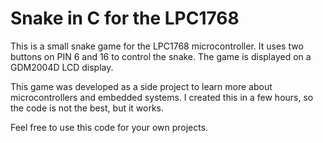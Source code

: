 # Snake in C for the LPC1768

This is a small snake game for the LPC1768 microcontroller. It uses two buttons on PIN 6 and 16 to control the snake.
The game is displayed on a GDM2004D LCD display.

This game was developed as a side project to learn more about microcontrollers and embedded systems.
I created this in a few hours, so the code is not the best, but it works.

Feel free to use this code for your own projects.

